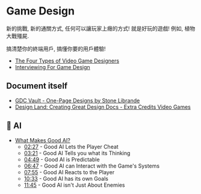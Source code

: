 # Game Design

新的挑戰, 新的通關方式, 任何可以讓玩家上癮的方式! 就是好玩的遊戲!
例如, 植物大戰殭屍.

搞清楚你的終端用戶, 搞懂你要的用戶體驗!

- [The Four Types of Video Game Designers](https://www.youtube.com/watch?v=suhANDk1h40&ab_channel=ExtraHistory)
- [Interviewing For Game Design](https://www.youtube.com/watch?v=uUQKbowVsIE&ab_channel=GDC)

## Document itself

- [GDC Vault - One-Page Designs by Stone Librande](https://gdcvault.com/play/1012356/One-Page)
- [Design Land: Creating Great Design Docs - Extra Credits Video Games](https://www.youtube.com/watch?v=ZE8v7uVGepM&ab_channel=ExtraCredits)

## 🤖 AI

- [What Makes Good AI?](https://www.youtube.com/watch?v=9bbhJi0NBkk&ab_channel=GameMaker%27sToolkit)
  - [02:27](https://www.youtube.com/watch?v=9bbhJi0NBkk&t=147s) - Good AI Lets the Player Cheat
  - [03:21](https://www.youtube.com/watch?v=9bbhJi0NBkk&t=201s) - Good AI Tells you what its Thinking
  - [04:49](https://www.youtube.com/watch?v=9bbhJi0NBkk&t=289s) - Good AI is Predictable
  - [06:47](https://www.youtube.com/watch?v=9bbhJi0NBkk&t=407s) - Good AI can Interact with the Game's Systems
  - [07:55](https://www.youtube.com/watch?v=9bbhJi0NBkk&t=475s) - Good AI Reacts to the Player
  - [10:33](https://www.youtube.com/watch?v=9bbhJi0NBkk&t=633s) - Good AI has its own Goals
  - [11:45](https://www.youtube.com/watch?v=9bbhJi0NBkk&t=705s) - Good AI isn't Just About Enemies
